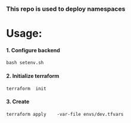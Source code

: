 ### This repo is used to deploy namespaces


# Usage: 

#### 1. Configure backend
```
bash setenv.sh
```

#### 2. Initialize terraform 
```
terraform  init 
```
#### 3. Create 
```
terraform apply    -var-file envs/dev.tfvars      
```